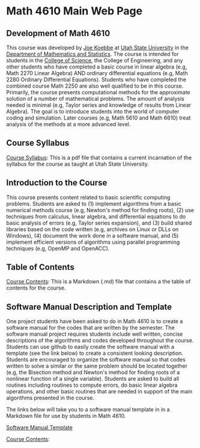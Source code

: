# Math 4610 Main Web Page

## Development of Math 4610

This course was developed by [Joe Koebbe](http://www.math.usu.edu/~koebbe) at [Utah State University](http://www.usu.edu)
in the [Department of Mathematics and Statistics](http://www.math.usu.edu/). The course is
intended for students in the [College of Science](https://www.usu.edu/science), the College of Engineering, and any other
students who have completed a basic course in linear algebra (e.g, Math 2270 Linear Algebra) AND ordinary differential
equations (e.g, Math 2280 Ordinary Differential Equations). Students who have completed the combined course Math 2250
are also well qualified to be in this course. Primarily, the course presents computational methods for the approximate solution 
of a number of mathematical problems. The amount of analysis needed is minimal (e.g, Taylor series and knowledge of results from 
Linear Algebra). The goal is to introduce students into the world of computer coding and simulation. Later courses (e.g,
Math 5610 and Math 6610) treat analysis of the methods at a more advanced level.

## Course Syllabus

[Course Syllabus](https://jvkoebbe.github.io/math4610/syllabus.pdf): This is a pdf file that contains a current incarnation
of the syllabus for the course as taught at Utah State University.

## Introduction to the Course

This course presents content related to basic scientific computing problems. Students are asked to (1) implement algorithms
from a basic numerical methods course (e.g, Newton's method for finding roots), (2) use techniques from calculus, linear
algebra, and differential equations to do basic analysis of errors (e.g, Taylor series expansion), and (3) build shared
libraries based on the code written (e.g, archives on Linux or DLLs on Windows), (4) document the work done in a software
manual, and (5) implement efficient versions of algorithms using parallel programming techniques (e.g, OpenMP and OpenACC).

## Table of Contents

[Course Contents](https://jvkoebbe.github.io/math4610/chapter00/tableOfContents): This is a Markdown (.md) file that contains
a the table of contents for the course.

## Software Manual Description and Template

One project students have been asked to do in Math 4610 is to create a software manual for the codes that are written by the
semester. The software manual project requires students include well written, concise descriptions of the algorithms and codes
developed throughout the course. Students can use github to easily create the software manual with a template (see the link
below) to create a consistent looking description. Students are encouraged to organize the software manual so that codes
written to solve a similar or the same problem should be located together (e.g, the Bisection method and Newton's method for
finding roots of a nonlinear function of a single variable). Students are asked to build all routines including routines to
compute errors, do basic linear algebra operations, and other basic routines that are needed in support of the main algorithms
presented in the course.

The links below will take you to a software manual template in in a Markdown file for use by students in Math 4610.

[Software Manual Template](https://jvkoebbe.github.io/math4610/appendix02/softwareManualTemplate)

[Course Contents](https://jvkoebbe.github.io/math4610/chapter00/test.html):
